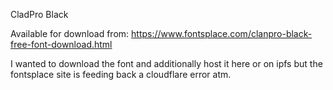 CladPro Black

Available for download from: https://www.fontsplace.com/clanpro-black-free-font-download.html

I wanted to download the font and additionally host it here or on ipfs but the fontsplace site is feeding back a cloudflare error atm. 
